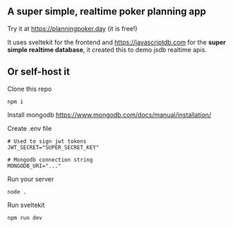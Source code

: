 ## A super simple, realtime poker planning app

Try it at https://planningpoker.day (it is free!)

It uses sveltekit for the frontend and https://javascriptdb.com for the **super simple realtime database**, it created this to demo jsdb realtime apis.

## Or self-host it
Clone this repo
```shell
npm i
```

Install mongodb
https://www.mongodb.com/docs/manual/installation/

Create .env file
```dotenv
# Used to sign jwt tokens
JWT_SECRET="SUPER_SECRET_KEY"

# Mongodb connection string
MONGODB_URI="..."
```
Run your server
```shell
node .
```
Run sveltekit
```shell
npm run dev
```



